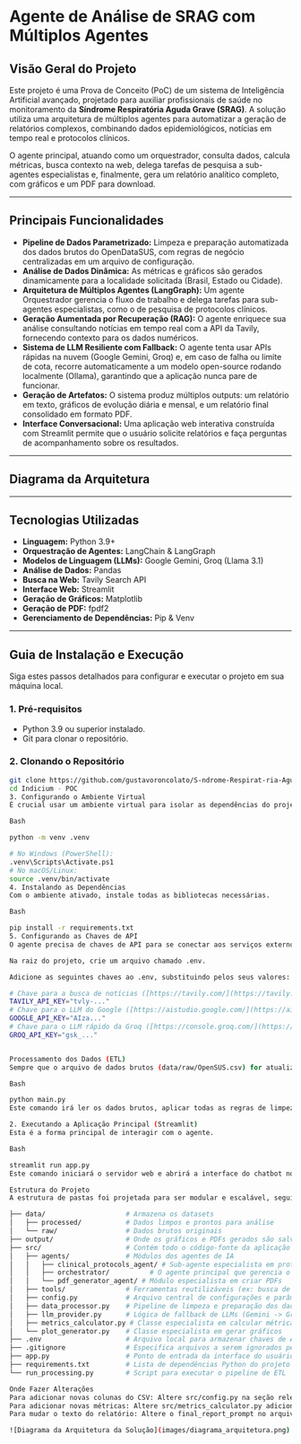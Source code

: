 # Agente de Análise de SRAG com Múltiplos Agentes

## Visão Geral do Projeto

Este projeto é uma Prova de Conceito (PoC) de um sistema de Inteligência Artificial avançado, projetado para auxiliar profissionais de saúde no monitoramento da **Síndrome Respiratória Aguda Grave (SRAG)**. A solução utiliza uma arquitetura de múltiplos agentes para automatizar a geração de relatórios complexos, combinando dados epidemiológicos, notícias em tempo real e protocolos clínicos.

O agente principal, atuando como um orquestrador, consulta dados, calcula métricas, busca contexto na web, delega tarefas de pesquisa a sub-agentes especialistas e, finalmente, gera um relatório analítico completo, com gráficos e um PDF para download.

---

## Principais Funcionalidades

- **Pipeline de Dados Parametrizado:** Limpeza e preparação automatizada dos dados brutos do OpenDataSUS, com regras de negócio centralizadas em um arquivo de configuração.
- **Análise de Dados Dinâmica:** As métricas e gráficos são gerados dinamicamente para a localidade solicitada (Brasil, Estado ou Cidade).
- **Arquitetura de Múltiplos Agentes (LangGraph):** Um agente Orquestrador gerencia o fluxo de trabalho e delega tarefas para sub-agentes especialistas, como o de pesquisa de protocolos clínicos.
- **Geração Aumentada por Recuperação (RAG):** O agente enriquece sua análise consultando notícias em tempo real com a API da Tavily, fornecendo contexto para os dados numéricos.
- **Sistema de LLM Resiliente com Fallback:** O agente tenta usar APIs rápidas na nuvem (Google Gemini, Groq) e, em caso de falha ou limite de cota, recorre automaticamente a um modelo open-source rodando localmente (Ollama), garantindo que a aplicação nunca pare de funcionar.
- **Geração de Artefatos:** O sistema produz múltiplos outputs: um relatório em texto, gráficos de evolução diária e mensal, e um relatório final consolidado em formato PDF.
- **Interface Conversacional:** Uma aplicação web interativa construída com Streamlit permite que o usuário solicite relatórios e faça perguntas de acompanhamento sobre os resultados.

---

## Diagrama da Arquitetura

---

## Tecnologias Utilizadas

- **Linguagem:** Python 3.9+
- **Orquestração de Agentes:** LangChain & LangGraph
- **Modelos de Linguagem (LLMs):** Google Gemini, Groq (Llama 3.1)
- **Análise de Dados:** Pandas
- **Busca na Web:** Tavily Search API
- **Interface Web:** Streamlit
- **Geração de Gráficos:** Matplotlib
- **Geração de PDF:** fpdf2
- **Gerenciamento de Dependências:** Pip & Venv

---

## Guia de Instalação e Execução

Siga estes passos detalhados para configurar e executar o projeto em sua máquina local.

### 1. Pré-requisitos

- Python 3.9 ou superior instalado.
- Git para clonar o repositório.

### 2. Clonando o Repositório

```bash
git clone https://github.com/gustavoroncolato/S-ndrome-Respirat-ria-Aguda-Grave---SRAG.git
cd Indicium - POC
3. Configurando o Ambiente Virtual
É crucial usar um ambiente virtual para isolar as dependências do projeto.

Bash

python -m venv .venv

# No Windows (PowerShell):
.venv\Scripts\Activate.ps1
# No macOS/Linux:
source .venv/bin/activate
4. Instalando as Dependências
Com o ambiente ativado, instale todas as bibliotecas necessárias.

Bash

pip install -r requirements.txt
5. Configurando as Chaves de API
O agente precisa de chaves de API para se conectar aos serviços externos.

Na raiz do projeto, crie um arquivo chamado .env.

Adicione as seguintes chaves ao .env, substituindo pelos seus valores:

# Chave para a busca de notícias ([https://tavily.com/](https://tavily.com/))
TAVILY_API_KEY="tvly-..."
# Chave para o LLM do Google ([https://aistudio.google.com/](https://aistudio.google.com/))
GOOGLE_API_KEY="AIza..."
# Chave para o LLM rápido da Groq ([https://console.groq.com/](https://console.groq.com/))
GROQ_API_KEY="gsk_..."


Processamento dos Dados (ETL)
Sempre que o arquivo de dados brutos (data/raw/OpenSUS.csv) for atualizado, você precisa executar o pipeline de processamento para gerar a versão limpa dos dados.

Bash

python main.py
Este comando irá ler os dados brutos, aplicar todas as regras de limpeza, normalização e enriquecimento, e salvar o resultado em data/processed/OpenSUS_limpo.csv.

2. Executando a Aplicação Principal (Streamlit)
Esta é a forma principal de interagir com o agente.

Bash

streamlit run app.py
Este comando iniciará o servidor web e abrirá a interface do chatbot no seu navegador. A partir daí, você pode solicitar relatórios para diferentes localidades (ex: "São Paulo", "SC", "Fortaleza, CE", "Brasil").

Estrutura do Projeto
A estrutura de pastas foi projetada para ser modular e escalável, seguindo os princípios de Clean Code.

├── data/                    # Armazena os datasets
│   ├── processed/           # Dados limpos e prontos para análise
│   └── raw/                 # Dados brutos originais
├── output/                  # Onde os gráficos e PDFs gerados são salvos
├── src/                     # Contém todo o código-fonte da aplicação
│   ├── agents/              # Módulos dos agentes de IA
│   │   ├── clinical_protocols_agent/ # Sub-agente especialista em protocolos
│   │   ├── orchestrator/          # O agente principal que gerencia o fluxo
│   │   └── pdf_generator_agent/ # Módulo especialista em criar PDFs
│   ├── tools/               # Ferramentas reutilizáveis (ex: busca de notícias)
│   ├── config.py            # Arquivo central de configurações e parâmetros
│   ├── data_processor.py    # Pipeline de limpeza e preparação dos dados (ETL)
│   ├── llm_provider.py      # Lógica de fallback de LLMs (Gemini -> Groq -> Ollama)
│   ├── metrics_calculator.py # Classe especialista em calcular métricas
│   └── plot_generator.py    # Classe especialista em gerar gráficos
├── .env                     # Arquivo local para armazenar chaves de API (NÃO ENVIAR PARA O GITHUB)
├── .gitignore               # Especifica arquivos a serem ignorados pelo Git
├── app.py                   # Ponto de entrada da interface do usuário (Streamlit)
├── requirements.txt         # Lista de dependências Python do projeto
└── run_processing.py        # Script para executar o pipeline de ETL

Onde Fazer Alterações
Para adicionar novas colunas do CSV: Altere src/config.py na seção relevant_features.
Para adicionar novas métricas: Altere src/metrics_calculator.py adicionando um novo método de cálculo, e depois chame este método no calculate_metrics_node em src/agents/orchestrator/agent.py.
Para mudar o texto do relatório: Altere o final_report_prompt no arquivo src/agents/orchestrator/prompts.py.

![Diagrama da Arquitetura da Solução](images/diagrama_arquitetura.png)
```
